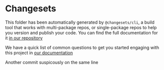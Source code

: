 # Changesets

This folder has been automatically generated by `@changesets/cli`, a build tool that works with multi-package repos, or
single-package repos to help you version and publish your code. You can find the full documentation for it
[in our repository](https://github.com/changesets/changesets)

We have a quick list of common questions to get you started engaging with this project in
[our documentation](https://github.com/changesets/changesets/blob/main/docs/common-questions.md)

Another commit suspicously on the same line